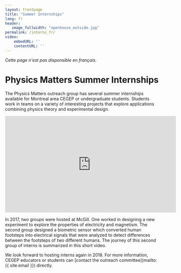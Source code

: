 ```yaml
---
layout: frontpage
title: "Summer Internships"
lang: fr
header:
   image_fullwidth: "openhouse_outside.jpg"
permalink: /interns_fr/
video:
    embedURL: ''
    contentURL: ''
---
```

*Cette page n'est pas disponsible en français.*

# Physics Matters Summer Internships
The Physics Matters outreach group has several summer internships available for Montreal area CEGEP or undergraduate students. Students work in teams on a variety of interesting projects that explore applications combining physics theory and experimental design.

<iframe width="560" height="315" src="https://www.youtube.com/embed/zLNch2v5twc" frameborder="0" allowfullscreen></iframe>

In 2017, two groups were hosted at McGill. One worked in designing a new experiment to explore the properties of electricity and magnetism. The second group designed a biometric sensor which converted human footsteps into electrical signals that were analyzed to detect differences between the footsteps of two different humans. The journey of this second group of interns is summarized in this short video.

We look forward to hosting interns again in 2018. For more information, CEGEP educators or students can [contact the outreach committee](mailto:{{ site.email }}) directly.
